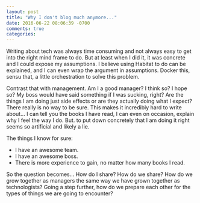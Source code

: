 ```yaml
---
layout: post
title: "Why I don't blog much anymore..."
date: 2016-06-22 08:06:39 -0700
comments: true
categories: 
---
```

Writing about tech was always time consuming and not always easy to get into the right mind frame to do. But at least when I did it, it was concrete and I could expose my assumptions. I believe using Habitat to do <insert thing> can be explained, and I can even wrap the argument in assumptions. Docker this, sensu that, a little orchestration to solve this problem.

Contrast that with management. Am I a good manager? I think so? I hope so? My boss would have said something if I was sucking, right? Are the things I am doing just side effects or are they actually doing what I expect? There really is no way to be sure. This makes it incredibly hard to write about… I can tell you the books I have read, I can even on occasion, explain why I feel the way I do. But. to put down concretely that I am doing it right seems so artificial and likely a lie.

The things I know for sure:
- I have an awesome team.
- I have an awesome boss.
- There is more experience to gain, no matter how many books I read.

So the question becomes… How do I share? How do we share? How do we grow together as managers the same way we have grown together as technologists? Going a step further, how do we prepare each other for the types of things we are going to encounter?


